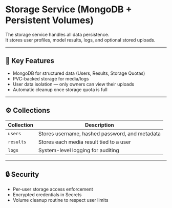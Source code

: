 # Storage Service (MongoDB + Persistent Volumes)

The storage service handles all data persistence.  
It stores user profiles, model results, logs, and optional stored uploads.

---

## 🧩 Key Features
- MongoDB for structured data (Users, Results, Storage Quotas)
- PVC-backed storage for media/logs
- User data isolation — only owners can view their uploads
- Automatic cleanup once storage quota is full

---

## ⚙️ Collections
| Collection | Description |
|-------------|-------------|
| `users` | Stores username, hashed password, and metadata |
| `results` | Stores each media result tied to a user |
| `logs` | System-level logging for auditing |

---

## 🔒 Security
- Per-user storage access enforcement
- Encrypted credentials in Secrets
- Volume cleanup routine to respect user limits
